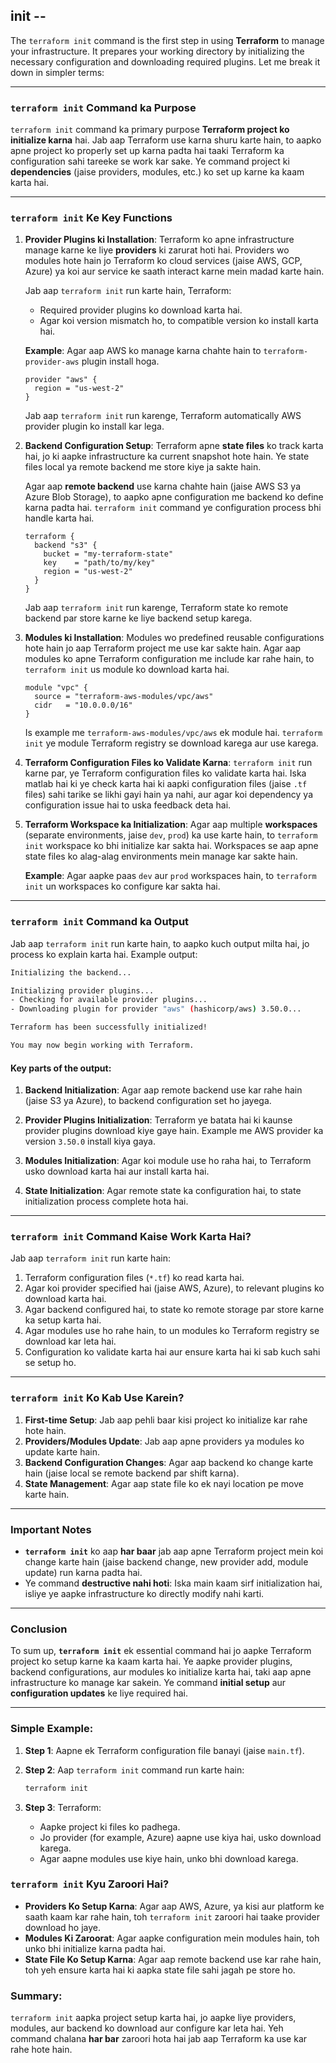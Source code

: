 ## init --

The `terraform init` command is the first step in using **Terraform** to manage your infrastructure. It prepares your working directory by initializing the necessary configuration and downloading required plugins. Let me break it down in simpler terms:

---

### **`terraform init` Command ka Purpose**
`terraform init` command ka primary purpose **Terraform project ko initialize karna** hai. Jab aap Terraform use karna shuru karte hain, to aapko apne project ko properly set up karna padta hai taaki Terraform ka configuration sahi tareeke se work kar sake. Ye command project ki **dependencies** (jaise providers, modules, etc.) ko set up karne ka kaam karta hai.

---

### **`terraform init` Ke Key Functions**

1. **Provider Plugins ki Installation**:
   Terraform ko apne infrastructure manage karne ke liye **providers** ki zarurat hoti hai. Providers wo modules hote hain jo Terraform ko cloud services (jaise AWS, GCP, Azure) ya koi aur service ke saath interact karne mein madad karte hain. 

   Jab aap `terraform init` run karte hain, Terraform:
   - Required provider plugins ko download karta hai.
   - Agar koi version mismatch ho, to compatible version ko install karta hai.

   **Example**: Agar aap AWS ko manage karna chahte hain to `terraform-provider-aws` plugin install hoga.

   ```hcl
   provider "aws" {
     region = "us-west-2"
   }
   ```

   Jab aap `terraform init` run karenge, Terraform automatically AWS provider plugin ko install kar lega.

2. **Backend Configuration Setup**:
   Terraform apne **state files** ko track karta hai, jo ki aapke infrastructure ka current snapshot hote hain. Ye state files local ya remote backend me store kiye ja sakte hain.

   Agar aap **remote backend** use karna chahte hain (jaise AWS S3 ya Azure Blob Storage), to aapko apne configuration me backend ko define karna padta hai. `terraform init` command ye configuration process bhi handle karta hai.

   ```hcl
   terraform {
     backend "s3" {
       bucket = "my-terraform-state"
       key    = "path/to/my/key"
       region = "us-west-2"
     }
   }
   ```

   Jab aap `terraform init` run karenge, Terraform state ko remote backend par store karne ke liye backend setup karega.

3. **Modules ki Installation**:
   Modules wo predefined reusable configurations hote hain jo aap Terraform project me use kar sakte hain. Agar aap modules ko apne Terraform configuration me include kar rahe hain, to `terraform init` us module ko download karta hai.

   ```hcl
   module "vpc" {
     source = "terraform-aws-modules/vpc/aws"
     cidr   = "10.0.0.0/16"
   }
   ```

   Is example me `terraform-aws-modules/vpc/aws` ek module hai. `terraform init` ye module Terraform registry se download karega aur use karega.

4. **Terraform Configuration Files ko Validate Karna**:
   `terraform init` run karne par, ye Terraform configuration files ko validate karta hai. Iska matlab hai ki ye check karta hai ki aapki configuration files (jaise `.tf` files) sahi tarike se likhi gayi hain ya nahi, aur agar koi dependency ya configuration issue hai to uska feedback deta hai.

5. **Terraform Workspace ka Initialization**:
   Agar aap multiple **workspaces** (separate environments, jaise `dev`, `prod`) ka use karte hain, to `terraform init` workspace ko bhi initialize kar sakta hai. Workspaces se aap apne state files ko alag-alag environments mein manage kar sakte hain.

   **Example**: Agar aapke paas `dev` aur `prod` workspaces hain, to `terraform init` un workspaces ko configure kar sakta hai.

---

### **`terraform init` Command ka Output**

Jab aap `terraform init` run karte hain, to aapko kuch output milta hai, jo process ko explain karta hai. Example output:

```bash
Initializing the backend...

Initializing provider plugins...
- Checking for available provider plugins...
- Downloading plugin for provider "aws" (hashicorp/aws) 3.50.0...

Terraform has been successfully initialized!

You may now begin working with Terraform.
```

#### Key parts of the output:
1. **Backend Initialization**: Agar aap remote backend use kar rahe hain (jaise S3 ya Azure), to backend configuration set ho jayega.
   
2. **Provider Plugins Initialization**: Terraform ye batata hai ki kaunse provider plugins download kiye gaye hain. Example me AWS provider ka version `3.50.0` install kiya gaya.

3. **Modules Initialization**: Agar koi module use ho raha hai, to Terraform usko download karta hai aur install karta hai.

4. **State Initialization**: Agar remote state ka configuration hai, to state initialization process complete hota hai.

---

### **`terraform init` Command Kaise Work Karta Hai?**

Jab aap `terraform init` run karte hain:
1. Terraform configuration files (`*.tf`) ko read karta hai.
2. Agar koi provider specified hai (jaise AWS, Azure), to relevant plugins ko download karta hai.
3. Agar backend configured hai, to state ko remote storage par store karne ka setup karta hai.
4. Agar modules use ho rahe hain, to un modules ko Terraform registry se download kar leta hai.
5. Configuration ko validate karta hai aur ensure karta hai ki sab kuch sahi se setup ho.

---

### **`terraform init` Ko Kab Use Karein?**
1. **First-time Setup**: Jab aap pehli baar kisi project ko initialize kar rahe hote hain.
2. **Providers/Modules Update**: Jab aap apne providers ya modules ko update karte hain.
3. **Backend Configuration Changes**: Agar aap backend ko change karte hain (jaise local se remote backend par shift karna).
4. **State Management**: Agar aap state file ko ek nayi location pe move karte hain.

---

### **Important Notes**
- **`terraform init`** ko aap **har baar** jab aap apne Terraform project mein koi change karte hain (jaise backend change, new provider add, module update) run karna padta hai.
- Ye command **destructive nahi hoti**: Iska main kaam sirf initialization hai, isliye ye aapke infrastructure ko directly modify nahi karti.
  
---

### Conclusion
To sum up, **`terraform init`** ek essential command hai jo aapke Terraform project ko setup karne ka kaam karta hai. Ye aapke provider plugins, backend configurations, aur modules ko initialize karta hai, taki aap apne infrastructure ko manage kar sakein. Ye command **initial setup** aur **configuration updates** ke liye required hai.



----------------


### Simple Example:

1. **Step 1**: Aapne ek Terraform configuration file banayi (jaise `main.tf`).
   
2. **Step 2**: Aap `terraform init` command run karte hain:
   ```bash
   terraform init
   ```
   
3. **Step 3**: Terraform:
   - Aapke project ki files ko padhega.
   - Jo provider (for example, Azure) aapne use kiya hai, usko download karega.
   - Agar aapne modules use kiye hain, unko bhi download karega.

### `terraform init` Kyu Zaroori Hai?

- **Providers Ko Setup Karna**: Agar aap AWS, Azure, ya kisi aur platform ke saath kaam kar rahe hain, toh `terraform init` zaroori hai taake provider download ho jaye.
- **Modules Ki Zaroorat**: Agar aapke configuration mein modules hain, toh unko bhi initialize karna padta hai.
- **State File Ko Setup Karna**: Agar aap remote backend use kar rahe hain, toh yeh ensure karta hai ki aapka state file sahi jagah pe store ho.

### Summary:
`terraform init` aapka project setup karta hai, jo aapke liye providers, modules, aur backend ko download aur configure kar leta hai. Yeh command chalana **har bar** zaroori hota hai jab aap Terraform ka use kar rahe hote hain.


